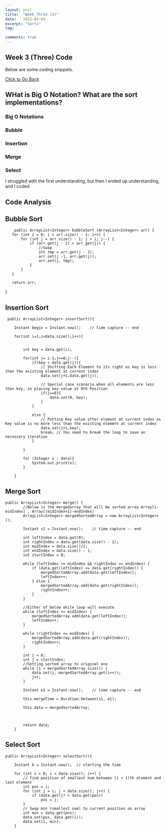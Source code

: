 ```yaml
---
layout: post
title:  "Week Three (3)"
date:   2022-04-04
excerpt: "Sorts"
tag:

comments: true
---
```


## Week 3 (Three) Code 

Below are some coding snippets. 

<div markdown="0"><a href="https://adhithin.github.io/posts/" class="btn btn-info"> Click to Go Back</a></div>

## WHat is Big O Notation? What are the sort implementations? 

### Big O Notations 

### Bubble 

### Insertion 

### Merge 

### Select 

I struggled with the first understanding, but then I ended up understanding, and I coded

## Code Analysis 

## Bubble Sort 

        public ArrayList<Integer> bubbleSort (ArrayList<Integer> arr) {
       for (int i = 0; i < arr.size() - 1; i++) {
           for (int j = arr.size() - 1; j > i; j--) {
               if (arr.get(j - 1) > arr.get(j)) {
                   //Swap
                   int tmp = arr.get(j - 1);
                   arr.set(j -1, arr.get(j));
                   arr.set(j, tmp);
               }
           }
       }

       return arr;
   }

## Insertion Sort 

     public ArrayList<Integer> insertSort(){

        Instant begin = Instant.now();    // time capture -- end

        for(int i=1;i<data.size();i++){


            int key = data.get(i);

            for(int j= i-1;j>=0;j--){
                if(key < data.get(j)){
                    // Shifting Each Element to its right as key is less than the existing element at current index
                    data.set(j+1,data.get(j));

                    // Special case scenario when all elements are less than key, so placing key value at 0th Position
                    if(j==0){
                        data.set(0, key);
                    }
                }

                else {
                    // Putting Key value after element at current index as Key value is no more less than the existing element at current index
                    data.set(j+1,key);
                    break; // You need to break the loop to save un necessary iteration
                }

            }

            for (Integer x : data){
                System.out.print(x);
            }

        }

## Merge Sort  

    public ArrayList<Integer> merge() {
            //Below is the mergedarray that will be sorted array Array[i-midIndex] , Array[(midIndex+1)-endIndex]
            ArrayList<Integer> mergedSortedArray = new ArrayList<Integer>();

            Instant s1 = Instant.now();    // time capture -- end

            int leftIndex = data.get(0);
            int rightIndex = data.get(data.size() - 1);
            int midIndex = data.size()/2;
            int endIndex = data.size() - 1;
            int startIndex = 0;

            while (leftIndex <= midIndex && rightIndex <= endIndex) {
                if (data.get(leftIndex) <= data.get(rightIndex)) {
                    mergedSortedArray.add(data.get(leftIndex));
                    leftIndex++;
                } else {
                    mergedSortedArray.add(data.get(rightIndex));
                    rightIndex++;
                }
            }

            //Either of below while loop will execute
            while (leftIndex <= midIndex) {
                mergedSortedArray.add(data.get(leftIndex));
                leftIndex++;
            }

            while (rightIndex <= endIndex) {
                mergedSortedArray.add(data.get(rightIndex));
                rightIndex++;
            }

            int i = 0;
            int j = startIndex;
            //Setting sorted array to original one
            while (i < mergedSortedArray.size()) {
                data.set(j, mergedSortedArray.get(i++));
                j++;
            }

            Instant e1 = Instant.now();    // time capture -- end

            this.mergeTime = Duration.between(s1, e1);

            this.data = mergedSortedArray;



            return data;
        }


## Select Sort


    public ArrayList<Integer> selectSort(){

        Instant b = Instant.now();  // starting the time

        for (int i = 0; i < data.size(); i++) {
            // find position of smallest num between (i + 1)th element and last element
            int pos = i;
            for (int j = i; j < data.size(); j++) {
                if (data.get(j) < data.get(pos))
                    pos = j;
            }
            // Swap min (smallest num) to current position on array
            int min = data.get(pos);
            data.set(pos, data.get(i));
            data.set(i, min);
        }



